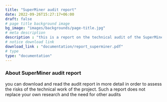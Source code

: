 ```yaml
---
title: "SuperMiner audit report"
date: 2022-09-26T15:27:17+06:00
draft: false
# page title background image
bg_image: "images/backgrounds/page-title.jpg"
# meta description
description : "this is a report on the technical audit of the SuperMiner project"
# notice download link
download_link : "documentation/report_superminer.pdf"
# type
type: "documentation"
---
```



### About SuperMiner audit report

you can download and read the audit report in more detail in order to assess the risks of the technical work of the project. Such a report does not replace your own research and the need for other audits


